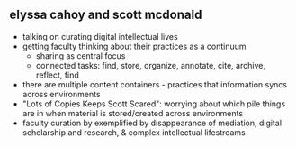 elyssa cahoy and scott mcdonald
-------------------------------

* talking on curating digital intellectual lives
* getting faculty thinking about their practices as a continuum
	* sharing as central focus
	* connected tasks: find, store, organize, annotate, cite, archive, reflect, find
* there are multiple content containers - practices that information syncs across environments 
* "Lots of Copies Keeps Scott Scared": worrying about which pile things are in when material is stored/created across environments
* faculty curation by exemplified by disappearance of mediation, digital scholarship and research, & complex intellectual lifestreams
